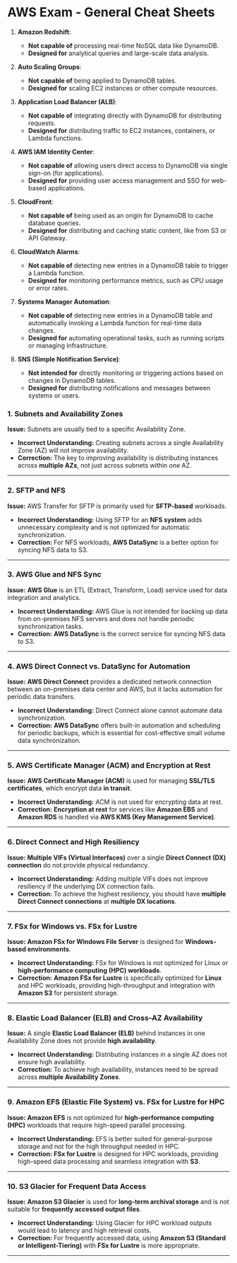# AWS Exam - General Cheat Sheets

1. **Amazon Redshift**: 
   - **Not capable of** processing real-time NoSQL data like DynamoDB.
   - **Designed for** analytical queries and large-scale data analysis.

2. **Auto Scaling Groups**:
   - **Not capable of** being applied to DynamoDB tables.
   - **Designed for** scaling EC2 instances or other compute resources.

3. **Application Load Balancer (ALB)**:
   - **Not capable of** integrating directly with DynamoDB for distributing requests.
   - **Designed for** distributing traffic to EC2 instances, containers, or Lambda functions.

4. **AWS IAM Identity Center**:
   - **Not capable of** allowing users direct access to DynamoDB via single sign-on (for applications).
   - **Designed for** providing user access management and SSO for web-based applications.

5. **CloudFront**:
   - **Not capable of** being used as an origin for DynamoDB to cache database queries.
   - **Designed for** distributing and caching static content, like from S3 or API Gateway.

6. **CloudWatch Alarms**:
   - **Not capable of** detecting new entries in a DynamoDB table to trigger a Lambda function.
   - **Designed for** monitoring performance metrics, such as CPU usage or error rates.

7. **Systems Manager Automation**:
   - **Not capable of** detecting new entries in a DynamoDB table and automatically invoking a Lambda function for real-time data changes.
   - **Designed for** automating operational tasks, such as running scripts or managing infrastructure.

8. **SNS (Simple Notification Service)**:
   - **Not intended for** directly monitoring or triggering actions based on changes in DynamoDB tables.
   - **Designed for** distributing notifications and messages between systems or users.


### 1. **Subnets and Availability Zones**  
**Issue:** Subnets are usually tied to a specific Availability Zone.  
- **Incorrect Understanding:** Creating subnets across a single Availability Zone (AZ) will not improve availability.  
- **Correction:** The key to improving availability is distributing instances across **multiple AZs**, not just across subnets within one AZ.

---

### 2. **SFTP and NFS**  
**Issue:** AWS Transfer for SFTP is primarily used for **SFTP-based** workloads.  
- **Incorrect Understanding:** Using SFTP for an **NFS system** adds unnecessary complexity and is not optimized for automatic synchronization.  
- **Correction:** For NFS workloads, **AWS DataSync** is a better option for syncing NFS data to S3.

---

### 3. **AWS Glue and NFS Sync**  
**Issue:** **AWS Glue** is an ETL (Extract, Transform, Load) service used for data integration and analytics.  
- **Incorrect Understanding:** AWS Glue is not intended for backing up data from on-premises NFS servers and does not handle periodic synchronization tasks.  
- **Correction:** **AWS DataSync** is the correct service for syncing NFS data to S3.

---

### 4. **AWS Direct Connect vs. DataSync for Automation**  
**Issue:** **AWS Direct Connect** provides a dedicated network connection between an on-premises data center and AWS, but it lacks automation for periodic data transfers.  
- **Incorrect Understanding:** Direct Connect alone cannot automate data synchronization.  
- **Correction:** **AWS DataSync** offers built-in automation and scheduling for periodic backups, which is essential for cost-effective small volume data synchronization.

---

### 5. **AWS Certificate Manager (ACM) and Encryption at Rest**  
**Issue:** **AWS Certificate Manager (ACM)** is used for managing **SSL/TLS certificates**, which encrypt data **in transit**.  
- **Incorrect Understanding:** ACM is not used for encrypting data at rest.  
- **Correction:** **Encryption at rest** for services like **Amazon EBS** and **Amazon RDS** is handled via **AWS KMS (Key Management Service)**.

---

### 6. **Direct Connect and High Resiliency**  
**Issue:** **Multiple VIFs (Virtual Interfaces)** over a single **Direct Connect (DX) connection** do not provide physical redundancy.  
- **Incorrect Understanding:** Adding multiple VIFs does not improve resiliency if the underlying DX connection fails.  
- **Correction:** To achieve the highest resiliency, you should have **multiple Direct Connect connections** at **multiple DX locations**.

---

### 7. **FSx for Windows vs. FSx for Lustre**  
**Issue:** **Amazon FSx for Windows File Server** is designed for **Windows-based environments**.  
- **Incorrect Understanding:** FSx for Windows is not optimized for Linux or **high-performance computing (HPC) workloads**.  
- **Correction:** **Amazon FSx for Lustre** is specifically optimized for **Linux** and HPC workloads, providing high-throughput and integration with **Amazon S3** for persistent storage.

---

### 8. **Elastic Load Balancer (ELB) and Cross-AZ Availability**  
**Issue:** A single **Elastic Load Balancer (ELB)** behind instances in one Availability Zone does not provide **high availability**.  
- **Incorrect Understanding:** Distributing instances in a single AZ does not ensure high availability.  
- **Correction:** To achieve high availability, instances need to be spread across **multiple Availability Zones**.

---

### 9. **Amazon EFS (Elastic File System) vs. FSx for Lustre for HPC**  
**Issue:** **Amazon EFS** is not optimized for **high-performance computing (HPC)** workloads that require high-speed parallel processing.  
- **Incorrect Understanding:** EFS is better suited for general-purpose storage and not for the high throughput needed in HPC.  
- **Correction:** **FSx for Lustre** is designed for HPC workloads, providing high-speed data processing and seamless integration with **S3**.

---

### 10. **S3 Glacier for Frequent Data Access**  
**Issue:** **Amazon S3 Glacier** is used for **long-term archival storage** and is not suitable for **frequently accessed output files**.  
- **Incorrect Understanding:** Using Glacier for HPC workload outputs would lead to latency and high retrieval costs.  
- **Correction:** For frequently accessed data, using **Amazon S3 (Standard or Intelligent-Tiering)** with **FSx for Lustre** is more appropriate.

---
